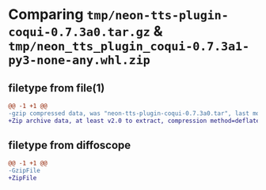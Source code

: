 # Comparing `tmp/neon-tts-plugin-coqui-0.7.3a0.tar.gz` & `tmp/neon_tts_plugin_coqui-0.7.3a1-py3-none-any.whl.zip`

## filetype from file(1)

```diff
@@ -1 +1 @@
-gzip compressed data, was "neon-tts-plugin-coqui-0.7.3a0.tar", last modified: Thu May 11 00:43:13 2023, max compression
+Zip archive data, at least v2.0 to extract, compression method=deflate
```

## filetype from diffoscope

```diff
@@ -1 +1 @@
-GzipFile
+ZipFile
```

